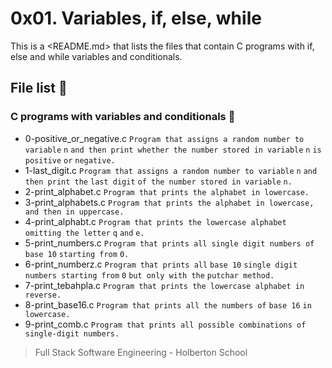 # 0x01. Variables, if, else, while

This is a <README.md> that lists the files that contain C programs with if, else
and while variables and conditionals.


## File list :page_facing_up:

### C programs with variables and conditionals :monocle_face:

* 0-positive_or_negative.c `Program that assigns a random number to variable`
`n` `and then print whether the number stored in variable` `n` `is` `positive`
`or` `negative.`
* 1-last_digit.c `Program that assigns a random number to variable` `n` `and
then print the` `last digit` `of the number stored in variable` `n.`
* 2-print_alphabet.c `Program that prints the alphabet in lowercase.`
* 3-print_alphabets.c `Program that prints the alphabet in lowercase, and then
in uppercase.`
* 4-print_alphabt.c `Program that prints the lowercase alphabet omitting the
letter` `q` `and` `e.`
* 5-print_numbers.c `Program that prints all single digit numbers of` `base 10`
`starting from` `0.`
* 6-print_numberz.c `Program that prints all` `base 10` `single digit numbers
starting from` `0` `but only with the` `putchar method.`
* 7-print_tebahpla.c `Program that prints the lowercase alphabet in reverse.`
* 8-print_base16.c `Program that prints all the numbers of` `base 16` `in
lowercase.`
* 9-print_comb.c `Program that prints all possible combinations of single-digit
numbers.`


> Full Stack Software Engineering - Holberton School